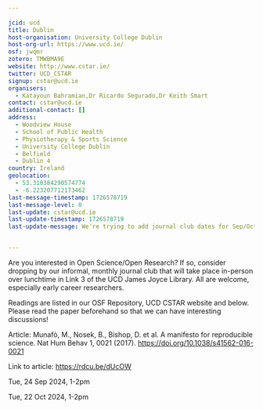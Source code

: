 ```yaml
---
    
jcid: ucd
title: Dublin
host-organisation: University College Dublin
host-org-url: https://www.ucd.ie/
osf: jwqmr
zotero: TMWBMA9E
website: http://www.cstar.ie/
twitter: UCD_CSTAR
signup: cstar@ucd.ie
organisers:
  - Katayoun Bahramian,Dr Ricardo Segurado,Dr Keith Smart
contact: cstar@ucd.ie
additional-contact: []
address:
  - Woodview House
  - School of Public Health
  - Physiotherapy & Sports Science
  - University College Dublin
  - Belfield
  - Dublin 4
country: Ireland
geolocation:
  - 53.310384290574774
  - -6.223207712173462
last-message-timestamp: 1726578719
last-message-level: 0
last-update: cstar@ucd.ie
last-update-timestamp: 1726578719
last-update-message: We're trying to add journal club dates for Sep/Oct 2024


---
```


Are you interested in Open Science/Open Research? If so, consider dropping by our informal, monthly journal club that will take place in-person over lunchtime in Link 3 of the UCD James Joyce Library. All are welcome, especially early career researchers. 

Readings are listed in our OSF Repository, UCD CSTAR website and below. Please read the paper beforehand so that we can have interesting discussions!

Article: Munafò, M., Nosek, B., Bishop, D. et al. A manifesto for reproducible science. Nat Hum Behav 1, 0021 (2017). https://doi.org/10.1038/s41562-016-0021

Link to article: https://rdcu.be/dUcOW

Tue, 24 Sep 2024, 1-2pm

Tue, 22 Oct 2024, 1-2pm
